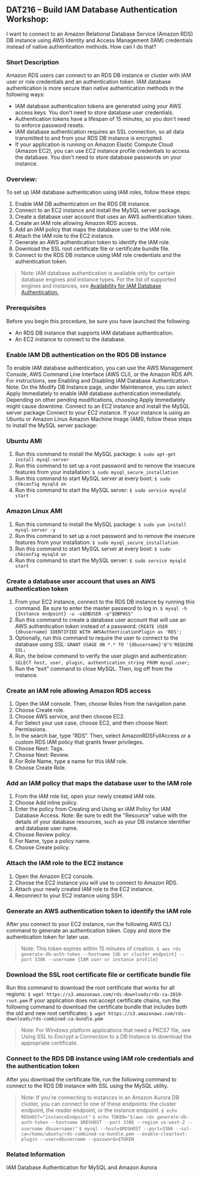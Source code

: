 ## DAT216 – Build IAM Database Authentication Workshop: 

I want to connect to an Amazon Relational Database Service (Amazon RDS) DB instance using AWS Identity and Access Management (IAM) credentials instead of native authentication methods. How can I do that?

### Short Description
Amazon RDS users can connect to an RDS DB instance or cluster with IAM user or role credentials and an authentication token. IAM database authentication is more secure than native authentication methods in the following ways:

  * IAM database authentication tokens are generated using your AWS access keys. You don't need to store database user credentials.
  * Authentication tokens have a lifespan of 15 minutes, so you don't need to enforce password resets.
  * IAM database authentication requires an SSL connection, so all data transmitted to and from your RDS DB instance is encrypted.
  * If your application is running on Amazon Elastic Compute Cloud (Amazon EC2), you can use EC2 instance profile credentials to access the database. You don't need to store database passwords on your instance.

### Overview: 
To set up IAM database authentication using IAM roles, follow these steps:
1.	Enable IAM DB authentication on the RDS DB instance.
2.	Connect to an EC2 instance and install the MySQL server package.
3.	Create a database user account that uses an AWS authentication token.
4.	Create an IAM role allowing Amazon RDS access.
5.	Add an IAM policy that maps the database user to the IAM role.
6.	Attach the IAM role to the EC2 instance.
7.	Generate an AWS authentication token to identify the IAM role.
8.	Download the SSL root certificate file or certificate bundle file.
9.	Connect to the RDS DB instance using IAM role credentials and the authentication token.

>Note: IAM database authentication is available only for certain database engines and instance types. For the list of supported engines and instances, see [Availability for IAM Database Authentication.](https://docs.aws.amazon.com/AmazonRDS>>>/latest/UserGuide/UsingWithRDS.IAMDBAuth.html#UsingWithRDS.IAMDBAuth.Availability)

### Prerequisites  
Before you begin this procedure, be sure you have launched the following:

  * An RDS DB instance that supports IAM database authentication.
  * An EC2 instance to connect to the database.

### Enable IAM DB authentication on the RDS DB instance
To enable IAM database authentication, you can use the AWS Management Console, AWS Command Line Interface (AWS CLI), or the Amazon RDS API.
For instructions, see Enabling and Disabling IAM Database Authentication.
Note: On the Modify DB Instance page, under Maintenance, you can select Apply Immediately to enable IAM database authentication immediately. Depending on other pending modifications, choosing Apply Immediately might cause downtime.
Connect to an EC2 instance and install the MySQL server package
Connect to your EC2 instance. If your instance is using an Ubuntu or Amazon Linux Amazon Machine Image (AMI), follow these steps to install the MySQL server package:

### Ubuntu AMI
1.    Run this command to install the MySQL package:
`$ sudo apt-get install mysql-server`
2.    Run this command to set up a root password and to remove the insecure features from your installation:
`$ sudo mysql_secure_installation`
3.    Run this command to start MySQL server at every boot:
`$ sudo chkconfig mysqld on`
4.    Run this command to start the MySQL server:
`$ sudo service mysqld start`

### Amazon Linux AMI
1.    Run this command to install the MySQL package:
`$ sudo yum install mysql-server -y`
2.    Run this command to set up a root password and to remove the insecure features from your installation:
`$ sudo mysql_secure_installation`
3.    Run this command to start MySQL server at every boot:
`$ sudo chkconfig mysqld on`
4.    Run this command to start the MySQL server:
`$ sudo service mysqld start`

### Create a database user account that uses an AWS authentication token
1.    From your EC2 instance, connect to the RDS DB instance by running this command. Be sure to enter the master password to log in.
`$ mysql -h {Instance endpoint} -u -u$DBUSER -p"$DBPASS"`
2.    Run this command to create a database user account that will use an AWS authentication token instead of a password:
`CREATE USER {dbusername} IDENTIFIED WITH AWSAuthenticationPlugin as 'RDS';`  
3.    Optionally, run this command to require the user to connect to the database using SSL:
`GRANT USAGE ON *.* TO '{dbusername}'@'%'REQUIRE SSL;`  
4.  Run, the below command to verify the user plugin and authentication: 
`SELECT host, user, plugin, authentication_string FROM mysql.user;`  
5.  Run the “exit” command to close MySQL. Then, log off from the instance.

### Create an IAM role allowing Amazon RDS access
1.	Open the IAM console. Then, choose Roles from the navigation pane. 
2.	Choose Create role.
3.	Choose AWS service, and then choose EC2.
4.	For Select your use case, choose EC2, and then choose Next: Permissions.
5.	In the search bar, type “RDS”. Then, select AmazonRDSFullAccess or a custom RDS IAM policy that grants fewer privileges.
6.	Choose Next: Tags. 
7.	Choose Next: Review.
8.	For Role Name, type a name for this IAM role.
9.	Choose Create Role.

### Add an IAM policy that maps the database user to the IAM role
1.	From the IAM role list, open your newly created IAM role.
2.	Choose Add inline policy.
3.	Enter the policy from Creating and Using an IAM Policy for IAM Database Access. 
Note: Be sure to edit the "Resource" value with the details of your database resources, such as your DB instance identifier and database user name.
4.	Choose Review policy.
5.	For Name, type a policy name.
6.	Choose Create policy.

### Attach the IAM role to the EC2 instance
1.	Open the Amazon EC2 console.
2.	Choose the EC2 instance you will use to connect to Amazon RDS.
3.	Attach your newly created IAM role to the EC2 instance.
4.	Reconnect to your EC2 instance using SSH.

### Generate an AWS authentication token to identify the IAM role
After you connect to your EC2 instance, run the following AWS CLI command to generate an authentication token. Copy and store the authentication token for later use.
>Note: This token expires within 15 minutes of creation.
`$ aws rds generate-db-auth-token --hostname {db or cluster endpoint} --port 3306 --username {IAM user or instance profile}`

### Download the SSL root certificate file or certificate bundle file
Run this command to download the root certificate that works for all regions:
`$ wget https://s3.amazonaws.com/rds-downloads/rds-ca-2019-root.pem`
If your application does not accept certificate chains, run the following command to download the certificate bundle that includes both the old and new root certificates:
`$ wget https://s3.amazonaws.com/rds-downloads/rds-combined-ca-bundle.pem`
>Note: For Windows platform applications that need a PKCS7 file, see Using SSL to Encrypt a Connection to a DB Instance to download the appropriate certificate.

### Connect to the RDS DB instance using IAM role credentials and the authentication token
After you download the certificate file, run the following command to connect to the RDS DB instance with SSL using the MySQL utility.
>Note: If you're connecting to instances in an Amazon Aurora DB cluster, you can connect to one of these endpoints: the cluster endpoint, the reader endpoint, or the instance endpoint.
   `$ echo RDSHOST="instanceEndpoint"`
   `$ echo TOKEN="$(aws rds generate-db-auth-token --hostname $RDSHOST --port 3306 --region us-west-2 --username dbusername)"`
   `$ mysql --host=$RDSHOST --port=3306 --ssl-ca=/home/ubuntu/rds-combined-ca-bundle.pem --enable-cleartext-plugin --user=dbusername --password=$TOKEN`

### Related Information
IAM Database Authentication for MySQL and Amazon Aurora



